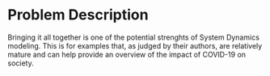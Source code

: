 # Problem Description
Bringing it all together is one of the potential strenghts of System Dynamics modeling. This is for examples that, as judged by their authors, are relatively mature and can help provide an overview of the impact of COVID-19 on society.